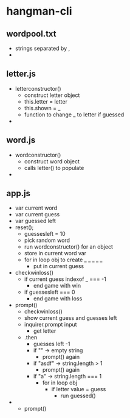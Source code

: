 # hangman-cli

## wordpool.txt
* strings separated by ,
*
## letter.js
* letterconstructor()
  * construct letter object
  * this.letter = letter
  * this.shown = _
  * function to change _ to letter if guessed
*
## word.js
* wordconstructor()
  * construct word object
  * calls letter() to populate
*
## app.js
* var current word
* var current guess
* var guessed left
* reset();
  * guessesleft = 10
  * pick random word
  * run wordconstructor() for an object
  * store in current word var
  * for in loop obj to create _ _ _ _ _
    * put in current guess
* checkwinloss()
  * if current guess indexof _ === -1
    * end game with win
  * if guessesleft === 0
    * end game with loss
* prompt()
  * checkwinloss()
  * show current guess and guesses left
  * inquirer.prompt input
    * get letter
  * .then
    * guesses left -1
    * if "" -> empty string
      * prompt() again
    * if "asdf" -> string.length > 1
      * prompt() again
    * if "a" -> string.length === 1
      * for in loop obj
        * if letter value = guess
           * run guessed()
*
    * prompt()